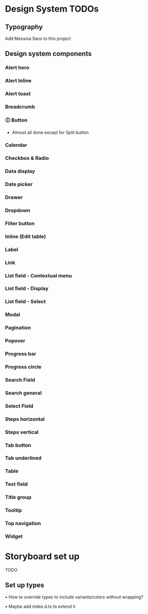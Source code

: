 # Design System TODOs

## Typography

Add Messina Sans to this project

## Design system components

### Alert hero

### Alert Inline

### Alert toast

### Breadcrumb

### 🕕 Button

- Almost all done except for Split button

### Calendar

### Checkbox & Radio

### Data display

### Date picker

### Drawer

### Dropdown

### Filter button

### Inline (Edit table)

### Label

### Link

### List field - Contextual menu

### List field - Display

### List field - Select

### Modal

### Pagination

### Popover

### Progress bar

### Progress circle

### Search Field

### Search general

### Select Field

### Steps horizontal

### Steps vertical

### Tab button

### Tab underlined

### Table

### Text field

### Title group

### Tooltip

### Top navigation

### Widget

# Storyboard set up

TODO

## Set up types

• How to override types to include variants/colors without wrapping?

• Maybe add index.d.ts to extend it
